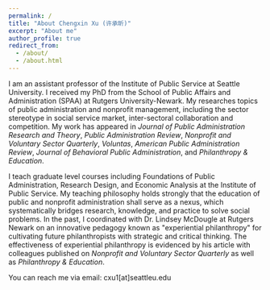 ```yaml
---
permalink: /
title: "About Chengxin Xu (许承昕)"
excerpt: "About me"
author_profile: true
redirect_from: 
  - /about/
  - /about.html
---
```


I am an assistant professor of the Institute of Public Service at Seattle University. I received my PhD from the School of Public Affairs and Administration (SPAA) at Rutgers University-Newark. My researches topics of public administration and nonprofit management, including the sector stereotype in social service market, inter-sectoral collaboration and competition. My work has appeared in _Journal of Public Administration Research and Theory_, _Public Administration Review_, _Nonprofit and Voluntary Sector Quarterly_, _Voluntas_, _American Public Administration Review_, _Journal of Behavioral Public Administration_, and _Philanthropy & Education_.

I teach graduate level courses including Foundations of Public Administration, Research Design, and Economic Analysis at the Institute of Public Service. My teaching philosophy holds strongly that the education of public and nonprofit administration shall serve as a nexus, which systematically bridges research, knowledge, and practice to solve social problems. In the past, I coordinated with Dr. Lindsey McDougle at Rutgers Newark on an innovative pedagogy known as "experiential philanthropy" for cultivating future philanthropists with strategic and critical thinking. The effectiveness of experiential philanthropy is evidenced by his article with colleagues published on _Nonprofit and Voluntary Sector Quarterly_ as well as _Philanthropy & Education_.

You can reach me via email: cxu1[at]seattleu.edu